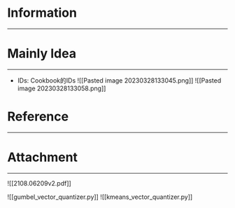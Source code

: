 # Information
---


# Mainly Idea
---
- IDs: Cookbook的IDs
![[Pasted image 20230328133045.png]]
![[Pasted image 20230328133058.png]]

# Reference
---


# Attachment
---
![[2108.06209v2.pdf]]

![[gumbel_vector_quantizer.py]]
![[kmeans_vector_quantizer.py]]